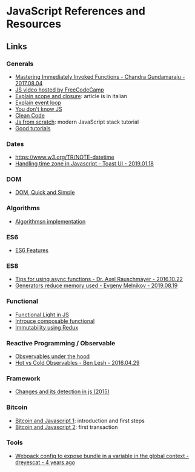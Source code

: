 # JavaScript References and Resources

## Links

### Generals

- [Mastering Immediately Invoked Functions - Chandra Gundamaraju - 2017.08.04](https://medium.com/@vvkchandra/essential-javascript-mastering-immediately-invoked-function-expressions-67791338ddc6)
- [JS video hosted by FreeCodeCamp](https://medium.freecodecamp.com/my-giant-javascript-basics-course-is-now-live-on-youtube-and-its-100-free-9020a21bbc27)
- [Explain scope and closure](http://codingjam.it/di-non-sapere-javascript-scope-e-closures/): article is in italian
- [Explain event loop](https://developer.mozilla.org/it/docs/Web/JavaScript/EventLoop)
- [You don't know JS](https://github.com/getify/You-Dont-Know-JS)
- [Clean Code](https://github.com/ryanmcdermott/clean-code-javascript)
- [Js from scratch](https://github.com/verekia/js-stack-from-scratch): modern JavaScript stack tutorial
- [Good tutorials](http://xahlee.info/js/js.html)

### Dates

- https://www.w3.org/TR/NOTE-datetime
- [Handling time zone in Javascript - Toast UI - 2019.01.18](https://medium.com/@toastui/handling-time-zone-in-javascript-547e67aa842d)

### DOM

- [DOM, Quick and Simple](http://prettydiff.com/guide/unrelated_dom.xhtml)

### Algorithms

- [Algorithmsn implementation](https://mgechev.github.io/javascript-algorithms/index.html)

### ES6

- [ES6 Features](https://github.com/lukehoban/es6features)

### ES8

- [Tips for using async functions - Dr. Axel Rauschmayer - 2016.10.22](http://2ality.com/2016/10/async-function-tips.html)
- [Generators reduce memory used - Evgeny Melnikov - 2019.08.19](https://levelup.gitconnected.com/how-i-met-your-javascript-generators-reduce-memory-used-on-your-browser-and-server-8ed2c5077d5c)

### Functional

- [Functional Light in JS](https://github.com/getify/Functional-Light-JS)
- [Introuce composable functional](https://egghead.io/courses/professor-frisby-introduces-composable-functional-javascript)
- [Immutability using Redux](https://www.toptal.com/javascript/immutability-in-javascript-using-redux)

### Reactive Programming / Observable

- [Obsvervables under the hood](https://netbasal.com/javascript-observables-under-the-hood-2423f760584#.pu76rnj3a)
- [Hot vs Cold Observables - Ben Lesh - 2016.04.29](https://medium.com/@benlesh/hot-vs-cold-observables-f8094ed53339)

### Framework

- [Changes and its detection in js (2015)](http://teropa.info/blog/2015/03/02/change-and-its-detection-in-javascript-frameworks.html)

### Bitcoin

- [Bitcoin and Javascript 1](http://html5today.it/tutorial/bitcoin-e-javascript-introduzione-a-bitcoinjs-installazione/): introduction and first steps
- [Bitcoin and Javascript 2](http://html5today.it/tutorial/bitcoin-e-javascript-creiamo-la-nostra-prima-transazione-con-bitcoinjs/): first transaction

### Tools

- [Webpack config to expose bundle in a variable in the global context -  dreyescat - 4 years ago](https://gist.github.com/dreyescat/c3fd66ea0f7e97ba5c21)
